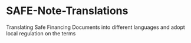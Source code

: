 # SAFE-Note-Translations
Translating Safe Financing Documents into different languages and adopt local regulation on the terms
